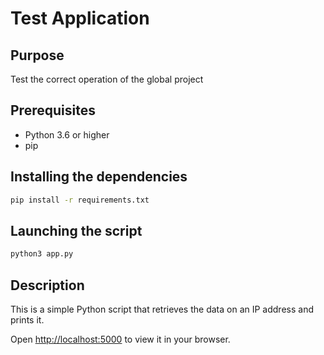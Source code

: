 # Test Application

## Purpose

Test the correct operation of the global project

## Prerequisites

- Python 3.6 or higher
- pip

## Installing the dependencies

```bash
pip install -r requirements.txt
```

## Launching the script

```bash
python3 app.py
```

## Description

This is a simple Python script that retrieves the data on an IP address and prints it.

Open [http://localhost:5000](http://localhost:5000) to view it in your browser.
